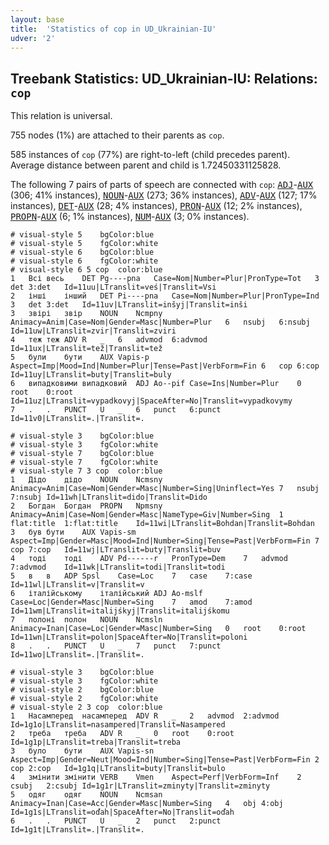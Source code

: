 ```yaml
---
layout: base
title:  'Statistics of cop in UD_Ukrainian-IU'
udver: '2'
---
```


## Treebank Statistics: UD_Ukrainian-IU: Relations: `cop`

This relation is universal.

755 nodes (1%) are attached to their parents as `cop`.

585 instances of `cop` (77%) are right-to-left (child precedes parent).
Average distance between parent and child is 1.72450331125828.

The following 7 pairs of parts of speech are connected with `cop`: <tt><a href="uk_iu-pos-ADJ.html">ADJ</a></tt>-<tt><a href="uk_iu-pos-AUX.html">AUX</a></tt> (306; 41% instances), <tt><a href="uk_iu-pos-NOUN.html">NOUN</a></tt>-<tt><a href="uk_iu-pos-AUX.html">AUX</a></tt> (273; 36% instances), <tt><a href="uk_iu-pos-ADV.html">ADV</a></tt>-<tt><a href="uk_iu-pos-AUX.html">AUX</a></tt> (127; 17% instances), <tt><a href="uk_iu-pos-DET.html">DET</a></tt>-<tt><a href="uk_iu-pos-AUX.html">AUX</a></tt> (28; 4% instances), <tt><a href="uk_iu-pos-PRON.html">PRON</a></tt>-<tt><a href="uk_iu-pos-AUX.html">AUX</a></tt> (12; 2% instances), <tt><a href="uk_iu-pos-PROPN.html">PROPN</a></tt>-<tt><a href="uk_iu-pos-AUX.html">AUX</a></tt> (6; 1% instances), <tt><a href="uk_iu-pos-NUM.html">NUM</a></tt>-<tt><a href="uk_iu-pos-AUX.html">AUX</a></tt> (3; 0% instances).


~~~ conllu
# visual-style 5	bgColor:blue
# visual-style 5	fgColor:white
# visual-style 6	bgColor:blue
# visual-style 6	fgColor:white
# visual-style 6 5 cop	color:blue
1	Всі	весь	DET	Pg----pna	Case=Nom|Number=Plur|PronType=Tot	3	det	3:det	Id=11uu|LTranslit=veś|Translit=Vsi
2	інші	інший	DET	Pi----pna	Case=Nom|Number=Plur|PronType=Ind	3	det	3:det	Id=11uv|LTranslit=inšyj|Translit=inši
3	звірі	звір	NOUN	Ncmpny	Animacy=Anim|Case=Nom|Gender=Masc|Number=Plur	6	nsubj	6:nsubj	Id=11uw|LTranslit=zvir|Translit=zviri
4	теж	теж	ADV	R	_	6	advmod	6:advmod	Id=11ux|LTranslit=tež|Translit=tež
5	були	бути	AUX	Vapis-p	Aspect=Imp|Mood=Ind|Number=Plur|Tense=Past|VerbForm=Fin	6	cop	6:cop	Id=11uy|LTranslit=buty|Translit=buly
6	випадковими	випадковий	ADJ	Ao--pif	Case=Ins|Number=Plur	0	root	0:root	Id=11uz|LTranslit=vypadkovyj|SpaceAfter=No|Translit=vypadkovymy
7	.	.	PUNCT	U	_	6	punct	6:punct	Id=11v0|LTranslit=.|Translit=.

~~~


~~~ conllu
# visual-style 3	bgColor:blue
# visual-style 3	fgColor:white
# visual-style 7	bgColor:blue
# visual-style 7	fgColor:white
# visual-style 7 3 cop	color:blue
1	Дідо	дідо	NOUN	Ncmsny	Animacy=Anim|Case=Nom|Gender=Masc|Number=Sing|Uninflect=Yes	7	nsubj	7:nsubj	Id=11wh|LTranslit=dido|Translit=Dido
2	Богдан	Богдан	PROPN	Npmsny	Animacy=Anim|Case=Nom|Gender=Masc|NameType=Giv|Number=Sing	1	flat:title	1:flat:title	Id=11wi|LTranslit=Bohdan|Translit=Bohdan
3	був	бути	AUX	Vapis-sm	Aspect=Imp|Gender=Masc|Mood=Ind|Number=Sing|Tense=Past|VerbForm=Fin	7	cop	7:cop	Id=11wj|LTranslit=buty|Translit=buv
4	тоді	тоді	ADV	Pd------r	PronType=Dem	7	advmod	7:advmod	Id=11wk|LTranslit=todi|Translit=todi
5	в	в	ADP	Spsl	Case=Loc	7	case	7:case	Id=11wl|LTranslit=v|Translit=v
6	італійському	італійський	ADJ	Ao-mslf	Case=Loc|Gender=Masc|Number=Sing	7	amod	7:amod	Id=11wm|LTranslit=italijśkyj|Translit=italijśkomu
7	полоні	полон	NOUN	Ncmsln	Animacy=Inan|Case=Loc|Gender=Masc|Number=Sing	0	root	0:root	Id=11wn|LTranslit=polon|SpaceAfter=No|Translit=poloni
8	.	.	PUNCT	U	_	7	punct	7:punct	Id=11wo|LTranslit=.|Translit=.

~~~


~~~ conllu
# visual-style 3	bgColor:blue
# visual-style 3	fgColor:white
# visual-style 2	bgColor:blue
# visual-style 2	fgColor:white
# visual-style 2 3 cop	color:blue
1	Насамперед	насамперед	ADV	R	_	2	advmod	2:advmod	Id=1g1o|LTranslit=nasampered|Translit=Nasampered
2	треба	треба	ADV	R	_	0	root	0:root	Id=1g1p|LTranslit=treba|Translit=treba
3	було	бути	AUX	Vapis-sn	Aspect=Imp|Gender=Neut|Mood=Ind|Number=Sing|Tense=Past|VerbForm=Fin	2	cop	2:cop	Id=1g1q|LTranslit=buty|Translit=bulo
4	змінити	змінити	VERB	Vmen	Aspect=Perf|VerbForm=Inf	2	csubj	2:csubj	Id=1g1r|LTranslit=zminyty|Translit=zminyty
5	одяг	одяг	NOUN	Ncmsan	Animacy=Inan|Case=Acc|Gender=Masc|Number=Sing	4	obj	4:obj	Id=1g1s|LTranslit=oďаh|SpaceAfter=No|Translit=oďаh
6	.	.	PUNCT	U	_	2	punct	2:punct	Id=1g1t|LTranslit=.|Translit=.

~~~


